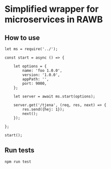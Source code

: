 # Simplified wrapper for microservices in RAWB

## How to use

```
let ms = require('../');

const start = async () => {

    let options = {
        name: 'foo 1.0.0',
        version: '1.0.0',
        appPath: '',
        port: 9000,
    };

    let server = await ms.start(options);

    server.get('/tjena', (req, res, next) => {
        res.send({hej: 1});
        next();
    });

};

start();

```

## Run tests

```npm run test```
